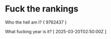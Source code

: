 # Fuck the rankings

Who the hell am I?
{ 9762437 }

What fucking year is it?
[ 2025-03-20T02:50:00Z ]
